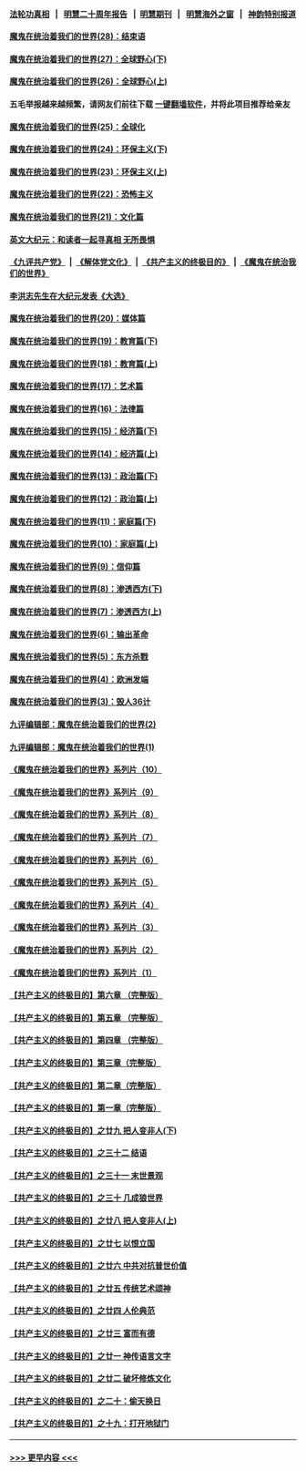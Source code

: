 #### [法轮功真相](https://github.com/gfw-breaker/truth/blob/master/README.md?t=0) &nbsp;&nbsp;|&nbsp;&nbsp; [明慧二十周年报告](https://github.com/gfw-breaker/mh-reports/blob/master/README.md?t=0) &nbsp;&nbsp;|&nbsp;&nbsp;[明慧期刊](https://github.com/gfw-breaker/mh-qikan) &nbsp;&nbsp;|&nbsp;&nbsp; [明慧海外之窗](https://github.com/gfw-breaker/mh-news/blob/master/README.md?t=0) &nbsp;&nbsp;|&nbsp;&nbsp; [神韵特别报道](https://github.com/gfw-breaker/mh-news/blob/master/shenyun.md?t=0)
#### [魔鬼在统治着我们的世界(28)：结束语](../pages/nsc422/n10936246.md?t=07140051) 
#### [魔鬼在统治着我们的世界(27)：全球野心(下)](../pages/nsc422/n10928319.md?t=07140051) 
#### [魔鬼在统治着我们的世界(26)：全球野心(上)](../pages/nsc422/n10900318.md?t=07140051) 
#### 五毛举报越来越频繁，请网友们前往下载 [一键翻墙软件](https://github.com/gfw-breaker/ssr-accounts)，并将此项目推荐给亲友
#### [魔鬼在统治着我们的世界(25)：全球化](../pages/nsc422/n10788205.md?t=07140051) 
#### [魔鬼在统治着我们的世界(24)：环保主义(下)](../pages/nsc422/n10695307.md?t=07140051) 
#### [魔鬼在统治着我们的世界(23)：环保主义(上)](../pages/nsc422/n10688613.md?t=07140051) 
#### [魔鬼在统治着我们的世界(22)：恐怖主义](../pages/nsc422/n10614727.md?t=07140051) 
#### [魔鬼在统治着我们的世界(21)：文化篇](../pages/nsc422/n10597706.md?t=07140051) 
#### [英文大纪元：和读者一起寻真相 无所畏惧](../pages/nsc422/n12542027.md?t=07140051) 
#### [《九评共产党》](https://github.com/begood0513/9ping.md/blob/master/README.md) &nbsp;|&nbsp; [《解体党文化》](../../../../jtdwh.md/blob/master/README.md)  &nbsp;|&nbsp; [《共产主义的终极目的》](../../../../gczydzjmd.md/blob/master/README.md) &nbsp;|&nbsp; [《魔鬼在统治我们的世界》](../../../../mgztzwmdsj.md/blob/master/README.md) 
#### [李洪志先生在大纪元发表《大选》](../pages/nsc422/n12534746.md?t=07140051) 
#### [魔鬼在统治着我们的世界(20)：媒体篇](../pages/nsc422/n10586579.md?t=07140051) 
#### [魔鬼在统治着我们的世界(19)：教育篇(下)](../pages/nsc422/n10564808.md?t=07140051) 
#### [魔鬼在统治着我们的世界(18)：教育篇(上)](../pages/nsc422/n10526970.md?t=07140051) 
#### [魔鬼在统治着我们的世界(17)：艺术篇](../pages/nsc422/n10499093.md?t=07140051) 
#### [魔鬼在统治着我们的世界(16)：法律篇](../pages/nsc422/n10485969.md?t=07140051) 
#### [魔鬼在统治着我们的世界(15)：经济篇(下)](../pages/nsc422/n10469975.md?t=07140051) 
#### [魔鬼在统治着我们的世界(14)：经济篇(上)](../pages/nsc422/n10457370.md?t=07140051) 
#### [魔鬼在统治着我们的世界(13)：政治篇(下)](../pages/nsc422/n10448270.md?t=07140051) 
#### [魔鬼在统治着我们的世界(12)：政治篇(上)](../pages/nsc422/n10444576.md?t=07140051) 
#### [魔鬼在统治着我们的世界(11)：家庭篇(下)](../pages/nsc422/n10440961.md?t=07140051) 
#### [魔鬼在统治着我们的世界(10)：家庭篇(上)](../pages/nsc422/n10435448.md?t=07140051) 
#### [魔鬼在统治着我们的世界(9)：信仰篇](../pages/nsc422/n10432159.md?t=07140051) 
#### [魔鬼在统治着我们的世界(8)：渗透西方(下)](../pages/nsc422/n10429603.md?t=07140051) 
#### [魔鬼在统治着我们的世界(7)：渗透西方(上)](../pages/nsc422/n10426013.md?t=07140051) 
#### [魔鬼在统治着我们的世界(6)：输出革命](../pages/nsc422/n10421536.md?t=07140051) 
#### [魔鬼在统治着我们的世界(5)：东方杀戮](../pages/nsc422/n10417707.md?t=07140051) 
#### [魔鬼在统治着我们的世界(4)：欧洲发端](../pages/nsc422/n10414890.md?t=07140051) 
#### [魔鬼在统治着我们的世界(3)：毁人36计](../pages/nsc422/n10411583.md?t=07140051) 
#### [九评编辑部：魔鬼在统治着我们的世界(2)](../pages/nsc422/n10410036.md?t=07140051) 
#### [九评编辑部：魔鬼在统治着我们的世界(1)](../pages/nsc422/n10406825.md?t=07140051) 
#### [《魔鬼在统治着我们的世界》系列片（10）](../pages/nsc422/n12292670.md?t=07140051) 
#### [《魔鬼在统治着我们的世界》系列片（9）](../pages/nsc422/n12290859.md?t=07140051) 
#### [《魔鬼在统治着我们的世界》系列片（8）](../pages/nsc422/n12287445.md?t=07140051) 
#### [《魔鬼在统治着我们的世界》系列片（7）](../pages/nsc422/n12283425.md?t=07140051) 
#### [《魔鬼在统治着我们的世界》系列片（6）](../pages/nsc422/n12282314.md?t=07140051) 
#### [《魔鬼在统治着我们的世界》系列片（5）](../pages/nsc422/n12281419.md?t=07140051) 
#### [《魔鬼在统治着我们的世界》系列片（4）](../pages/nsc422/n12274024.md?t=07140051) 
#### [《魔鬼在统治着我们的世界》系列片（3）](../pages/nsc422/n12271322.md?t=07140051) 
#### [《魔鬼在统治着我们的世界》系列片（2）](../pages/nsc422/n12269049.md?t=07140051) 
#### [《魔鬼在统治着我们的世界》系列片（1）](../pages/nsc422/n12267575.md?t=07140051) 
#### [【共产主义的终极目的】第六章 （完整版）](../pages/nsc422/n11428913.md?t=07140051) 
#### [【共产主义的终极目的】第五章 （完整版）](../pages/nsc422/n11428912.md?t=07140051) 
#### [【共产主义的终极目的】第四章 （完整版）](../pages/nsc422/n11428907.md?t=07140051) 
#### [【共产主义的终极目的】第三章（完整版）](../pages/nsc422/n11428848.md?t=07140051) 
#### [【共产主义的终极目的】第二章（完整版）](../pages/nsc422/n11428831.md?t=07140051) 
#### [【共产主义的终极目的】第一章（完整版）](../pages/nsc422/n11417651.md?t=07140051) 
#### [【共产主义的终极目的】之廿九 把人变非人(下)](../pages/nsc422/n11344140.md?t=07140051) 
#### [【共产主义的终极目的】之三十二 结语](../pages/nsc422/n11360535.md?t=07140051) 
#### [【共产主义的终极目的】之三十一 末世景观](../pages/nsc422/n11351129.md?t=07140051) 
#### [【共产主义的终极目的】之三十 几成狼世界](../pages/nsc422/n11348280.md?t=07140051) 
#### [【共产主义的终极目的】之廿八 把人变非人(上)](../pages/nsc422/n11340492.md?t=07140051) 
#### [【共产主义的终极目的】之廿七 以恨立国](../pages/nsc422/n11336944.md?t=07140051) 
#### [【共产主义的终极目的】之廿六 中共对抗普世价值](../pages/nsc422/n11324785.md?t=07140051) 
#### [【共产主义的终极目的】之廿五 传统艺术颂神](../pages/nsc422/n11296396.md?t=07140051) 
#### [【共产主义的终极目的】之廿四 人伦典范](../pages/nsc422/n11296397.md?t=07140051) 
#### [【共产主义的终极目的】之廿三 富而有德](../pages/nsc422/n11283598.md?t=07140051) 
#### [【共产主义的终极目的】之廿一 神传语言文字](../pages/nsc422/n11263265.md?t=07140051) 
#### [【共产主义的终极目的】之廿二 破坏修炼文化](../pages/nsc422/n11245728.md?t=07140051) 
#### [【共产主义的终极目的】之二十：偷天换日](../pages/nsc422/n11238846.md?t=07140051) 
#### [【共产主义的终极目的】之十九：打开地狱门](../pages/nsc422/n11206376.md?t=07140051) 

----
#### [ >>> 更早内容 <<< ](../indexes/nsc422-earlier.md)
